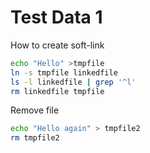 
# Test Data 1

How to create soft-link

```bash
echo "Hello" >tmpfile
ln -s tmpfile linkedfile
ls -l linkedfile | grep '^l'
rm linkedfile tmpfile
```

Remove file

```bash
echo "Hello again" > tmpfile2
rm tmpfile2
```
